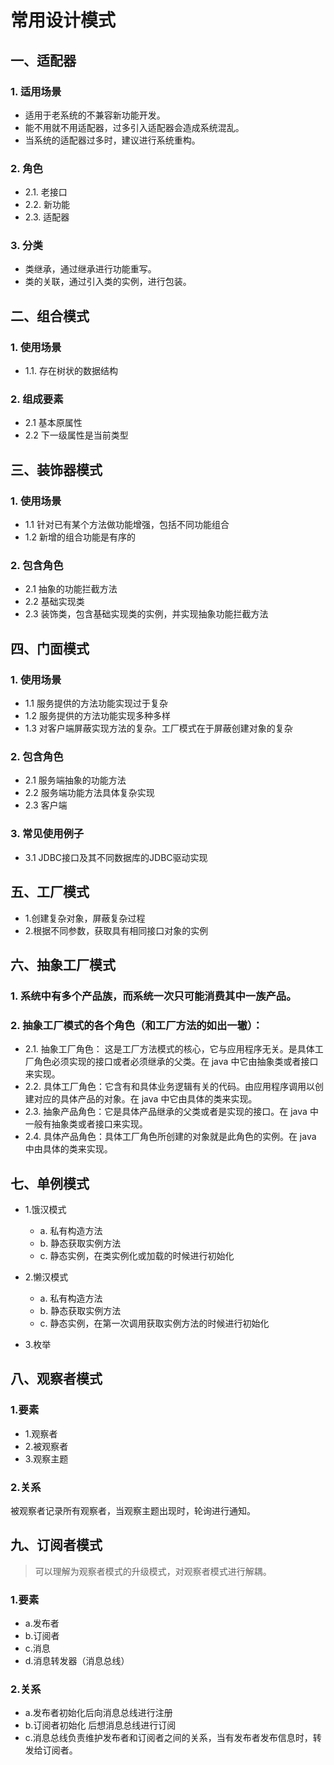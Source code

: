 # 常用设计模式
## 一、适配器
### 1. 适用场景
- 适用于老系统的不兼容新功能开发。
- 能不用就不用适配器，过多引入适配器会造成系统混乱。
- 当系统的适配器过多时，建议进行系统重构。

### 2. 角色
- 2.1. 老接口
- 2.2. 新功能
- 2.3. 适配器

### 3. 分类
- 类继承，通过继承进行功能重写。
- 类的关联，通过引入类的实例，进行包装。
    
    
## 二、组合模式
### 1. 使用场景
- 1.1. 存在树状的数据结构

  
### 2. 组成要素
- 2.1 基本原属性
- 2.2 下一级属性是当前类型
    
## 三、装饰器模式
### 1. 使用场景
- 1.1 针对已有某个方法做功能增强，包括不同功能组合
- 1.2 新增的组合功能是有序的
      
### 2. 包含角色
- 2.1 抽象的功能拦截方法
- 2.2 基础实现类
- 2.3 装饰类，包含基础实现类的实例，并实现抽象功能拦截方法
 
## 四、门面模式
### 1. 使用场景
- 1.1 服务提供的方法功能实现过于复杂
- 1.2 服务提供的方法功能实现多种多样
- 1.3 对客户端屏蔽实现方法的复杂。工厂模式在于屏蔽创建对象的复杂

### 2. 包含角色
- 2.1 服务端抽象的功能方法
- 2.2 服务端功能方法具体复杂实现
- 2.3 客户端

### 3. 常见使用例子
- 3.1 JDBC接口及其不同数据库的JDBC驱动实现
    
## 五、工厂模式
- 1.创建复杂对象，屏蔽复杂过程
- 2.根据不同参数，获取具有相同接口对象的实例

## 六、抽象工厂模式
### 1. 系统中有多个产品族，而系统一次只可能消费其中一族产品。
### 2. 抽象工厂模式的各个角色（和工厂方法的如出一辙）：
- 2.1.  抽象工厂角色： 这是工厂方法模式的核心，它与应用程序无关。是具体工厂角色必须实现的接口或者必须继承的父类。在 java 中它由抽象类或者接口来实现。
- 2.2.  具体工厂角色：它含有和具体业务逻辑有关的代码。由应用程序调用以创建对应的具体产品的对象。在 java 中它由具体的类来实现。
- 2.3.  抽象产品角色：它是具体产品继承的父类或者是实现的接口。在 java 中一般有抽象类或者接口来实现。
- 2.4.  具体产品角色：具体工厂角色所创建的对象就是此角色的实例。在 java 中由具体的类来实现。

## 七、单例模式
- 1.饿汉模式
  - a. 私有构造方法
  - b. 静态获取实例方法
  - c. 静态实例，在类实例化或加载的时候进行初始化
  
- 2.懒汉模式
  - a. 私有构造方法
  - b. 静态获取实例方法
  - c. 静态实例，在第一次调用获取实例方法的时候进行初始化
  
- 3.枚举
    
## 八、观察者模式
### 1.要素
- 1.观察者
- 2.被观察者
- 3.观察主题
	
### 2.关系

被观察者记录所有观察者，当观察主题出现时，轮询进行通知。
		
## 九、订阅者模式

>可以理解为观察者模式的升级模式，对观察者模式进行解耦。

### 1.要素
- a.发布者
- b.订阅者
- c.消息
- d.消息转发器（消息总线）
		
### 2.关系
- a.发布者初始化后向消息总线进行注册
- b.订阅者初始化 后想消息总线进行订阅
- c.消息总线负责维护发布者和订阅者之间的关系，当有发布者发布信息时，转发给订阅者。    